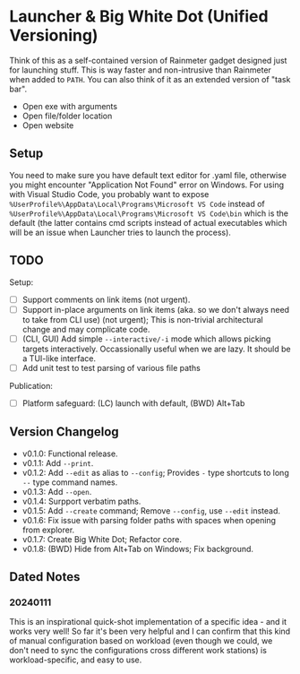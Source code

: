 # Launcher & Big White Dot (Unified Versioning)

Think of this as a self-contained version of Rainmeter gadget designed just for launching stuff.
This is way faster and non-intrusive than Rainmeter when added to `PATH`.
You can also think of it as an extended version of "task bar".

* Open exe with arguments
* Open file/folder location
* Open website

## Setup

You need to make sure you have default text editor for .yaml file, otherwise you might encounter "Application Not Found" error on Windows.
For using with Visual Studio Code, you probably want to expose `%UserProfile%\AppData\Local\Programs\Microsoft VS Code` instead of `%UserProfile%\AppData\Local\Programs\Microsoft VS Code\bin` which is the default (the latter contains cmd scripts instead of actual executables which will be an issue when Launcher tries to launch the process).

## TODO

Setup:

- [ ] Support comments on link items (not urgent).
- [ ] Support in-place arguments on link items (aka. so we don't always need to take from CLI use) (not urgent); This is non-trivial architectural change and may complicate code.
- [ ] (CLI, GUI) Add simple `--interactive/-i` mode which allows picking targets interactively. Occassionally useful when we are lazy. It should be a TUI-like interface.
- [ ] Add unit test to test parsing of various file paths

Publication:

- [ ] Platform safeguard: (LC) launch with default, (BWD) Alt+Tab

## Version Changelog

* v0.1.0: Functional release.
* v0.1.1: Add `--print`.
* v0.1.2: Add `--edit` as alias to `--config`; Provides `-` type shortcuts to long `--` type command names.
* v0.1.3: Add `--open`.
* v0.1.4: Surpport verbatim paths.
* v0.1.5: Add `--create` command; Remove `--config`, use `--edit` instead.
* v0.1.6: Fix issue with parsing folder paths with spaces when opening from explorer.
* v0.1.7: Create Big White Dot; Refactor core.
* v0.1.8: (BWD) Hide from Alt+Tab on Windows; Fix background.

## Dated Notes

### 20240111

This is an inspirational quick-shot implementation of a specific idea - and it works very well! So far it's been very helpful and I can confirm that this kind of manual configuration based on workload (even though we could, we don't need to sync the configurations cross different work stations) is workload-specific, and easy to use.

